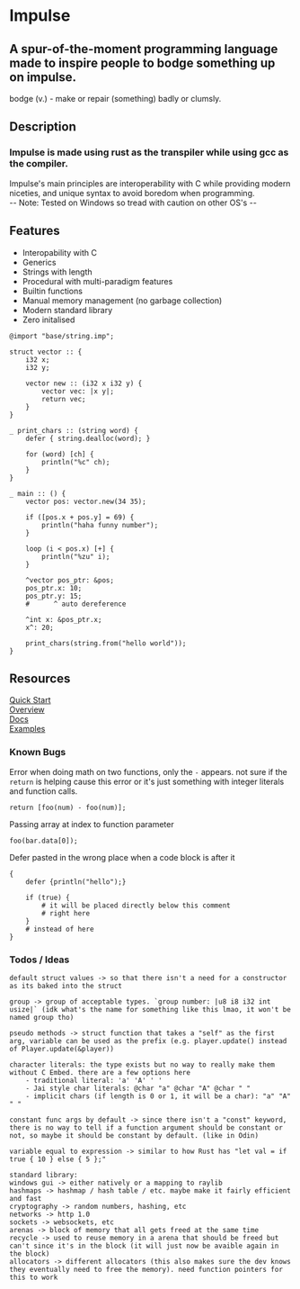 # Impulse
## A spur-of-the-moment programming language made to inspire people to bodge something up on impulse.
bodge (v.) - make or repair (something) badly or clumsly.

## Description
### Impulse is made using rust as the transpiler while using gcc as the compiler.
Impulse's main principles are interoperability with C while providing modern niceties, and unique syntax to avoid boredom when programming.<br>
-- Note: Tested on Windows so tread with caution on other OS's --

## Features
- Interopability with C
- Generics
- Strings with length
- Procedural with multi-paradigm features
- Builtin functions
- Manual memory management (no garbage collection)
- Modern standard library
- Zero initalised

```
@import "base/string.imp";

struct vector :: {
    i32 x;
    i32 y;

    vector new :: (i32 x i32 y) {
        vector vec: |x y|;
        return vec;
    }
}

_ print_chars :: (string word) {
    defer { string.dealloc(word); }

    for (word) [ch] {
        println("%c" ch);
    }
}

_ main :: () {
    vector pos: vector.new(34 35);

    if ([pos.x + pos.y] = 69) {
        println("haha funny number");
    }

    loop (i < pos.x) [+] {
        println("%zu" i);
    }

    ^vector pos_ptr: &pos;
    pos_ptr.x: 10;
    pos_ptr.y: 15;
    #      ^ auto dereference

    ^int x: &pos_ptr.x;
    x^: 20;

    print_chars(string.from("hello world"));
}
```

## Resources
<a href="./Docs/QuickStart.md">Quick Start</a><br>
<a href="./Docs/Overview.md">Overview</a><br>
<a href="./Docs/Docs.md">Docs</a><br>
<a href="./examples">Examples</a>

### Known Bugs
Error when doing math on two functions, only the `-` appears. not sure if the `return` is helping cause this error or it's just something with integer literals and function calls.
```
return [foo(num) - foo(num)];
```

Passing array at index to function parameter
```
foo(bar.data[0]);
```

Defer pasted in the wrong place when a code block is after it
```
{
    defer {println("hello");}

    if (true) {
        # it will be placed directly below this comment
        # right here
    }
    # instead of here
}
```

### Todos / Ideas
```
default struct values -> so that there isn't a need for a constructor as its baked into the struct

group -> group of acceptable types. `group number: |u8 i8 i32 int usize|` (idk what's the name for something like this lmao, it won't be named group tho)

pseudo methods -> struct function that takes a "self" as the first arg, variable can be used as the prefix (e.g. player.update() instead of Player.update(&player))

character literals: the type exists but no way to really make them without C Embed. there are a few options here
    - traditional literal: 'a' 'A' ' '
    - Jai style char literals: @char "a" @char "A" @char " "
    - implicit chars (if length is 0 or 1, it will be a char): "a" "A" " "

constant func args by default -> since there isn't a "const" keyword, there is no way to tell if a function argument should be constant or not, so maybe it should be constant by default. (like in Odin)

variable equal to expression -> similar to how Rust has "let val = if true { 10 } else { 5 };"

standard library:
windows gui -> either natively or a mapping to raylib
hashmaps -> hashmap / hash table / etc. maybe make it fairly efficient and fast
cryptography -> random numbers, hashing, etc
networks -> http 1.0
sockets -> websockets, etc
arenas -> block of memory that all gets freed at the same time
recycle -> used to reuse memory in a arena that should be freed but can't since it's in the block (it will just now be avaible again in the block)
allocators -> different allocators (this also makes sure the dev knows they eventually need to free the memory). need function pointers for this to work
```
